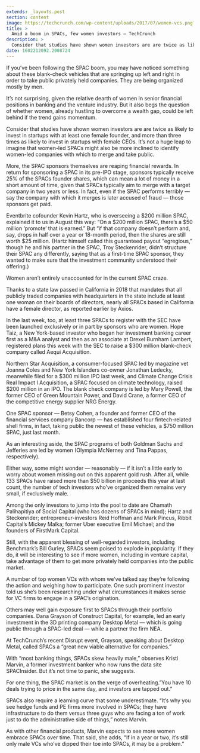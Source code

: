 ```yaml
--- 
extends: _layouts.post 
section: content 
image: https://techcrunch.com/wp-content/uploads/2017/07/women-vcs.png?w=711 
title: > 
  Amid a boom in SPACs, few women investors – TechCrunch 
description: > 
  Consider that studies have shown women investors are are twice as likely to invest in startups with at least one female founder, and more than three times as likely to invest in startups with female CEOs.More, the SPAC sponsors themselves are reaping financial rewards.In the last week, too, at least three SPACs to register with the SEC have been launched exclusively or in part by sponsors who are women.Still, with the apparent blessing of well-regarded investors, including Benchmark’s Bill Gurley, SPACs seem poised to explode in popularity.As with other financial products, Marvin expects to see more women embrace SPACs over time. 
date: 1602212092.2008724 
--- 
```

If you’ve been following the SPAC boom, you may have noticed something about these blank-check vehicles that are springing up left and right in order to take public privately held companies. They are being organized mostly by men.

It’s not surprising, given the relative dearth of women in senior financial positions in banking and the venture industry. But it also begs the question of whether women, already hustling to overcome a wealth gap, could be left behind if the trend gains momentum.

Consider that studies have shown women investors are are twice as likely to invest in startups with at least one female founder, and more than three times as likely to invest in startups with female CEOs. It’s not a huge leap to imagine that women-led SPACs might also be more inclined to identify women-led companies with which to merge and take public.

More, the SPAC sponsors themselves are reaping financial rewards. In return for sponsoring a SPAC in its pre-IPO stage, sponsors typically receive 25% of the SPACs founder shares, which can mean a lot of money in a short amount of time, given that SPACs typically aim to merge with a target company in two years or less. In fact, even if the SPAC performs terribly — say the company with which it merges is later accused of fraud — those sponsors get paid.

Eventbrite cofounder Kevin Hartz, who is overseeing a $200 million SPAC, explained it to us in August this way: “On a $200 million SPAC, there’s a $50 million ‘promote’ that is earned.” But “if that company doesn’t perform and, say, drops in half over a year or 18-month period, then the shares are still worth $25 million. (Hartz himself called this guaranteed payout “egregious,” though he and his partner in the SPAC, Troy Steckenrider, didn’t structure their SPAC any differently, saying that as a first-time SPAC sponsor, they wanted to make sure that the investment community understood their offering.)

Women aren’t entirely unaccounted for in the current SPAC craze.

Thanks to a state law passed in California in 2018 that mandates that all publicly traded companies with headquarters in the state include at least one woman on their boards of directors, nearly all SPACs based in California have a female director, as reported earlier by Axios.

In the last week, too, at least three SPACs to register with the SEC have been launched exclusively or in part by sponsors who are women. Hope Taiz, a New York-based investor who began her investment banking career first as a M&A analyst and then as an associate at Drexel Burnham Lambert, registered plans this week with the SEC to raise a $300 million blank-check company called Aequi Acquisition.

Northern Star Acquisition, a consumer-focused SPAC led by magazine vet Joanna Coles and New York Islanders co-owner Jonathan Ledecky, meanwhile filed for a $300 million IPO last week, and Climate Change Crisis Real Impact I Acquisition, a SPAC focused on climate technology, raised $200 million in an IPO. The blank check company is led by Mary Powell, the former CEO of Green Mountain Power, and David Crane, a former CEO of the competitive energy supplier NRG Energy.

One SPAC sponsor — Betsy Cohen, a founder and former CEO of the financial services company Bancorp — has established four fintech-related shell firms, in fact, taking public the newest of these vehicles, a $750 million SPAC, just last month.

As an interesting aside, the SPAC programs of both Goldman Sachs and Jefferies are led by women (Olympia McNerney and Tina Pappas, respectively).

Either way, some might wonder — reasonably — if it isn’t a little early to worry about women missing out on this apparent gold rush. After all, while 133 SPACs have raised more than $50 billion in proceeds this year at last count, the number of tech investors who’ve organized them remains very small, if exclusively male.

Among the only investors to jump into the pool to date are Chamath Palihapitiya of Social Capital (who has dozens of SPACs in mind); Hartz and Steckenrider; entrepreneur-investors Reid Hoffman and Mark Pincus, Ribbit Capital’s Mickey Malka; former Uber executive Emil Michael; and the founders of FirstMark Capital.

Still, with the apparent blessing of well-regarded investors, including Benchmark’s Bill Gurley, SPACs seem poised to explode in popularity. If they do, it will be interesting to see if more women, including in venture capital, take advantage of them to get more privately held companies into the public market.

A number of top women VCs with whom we’ve talked say they’re following the action and weighing how to participate. One such prominent investor told us she’s been researching under what circumstances it makes sense for VC firms to engage in a SPAC’s origination.

Others may well gain exposure first to SPACs through their portfolio companies. Dana Grayson of Construct Capital, for example, led an early investment in the 3D printing company Desktop Metal — which is going public through a SPAC-led deal — while a partner the firm NEA.

At TechCrunch’s recent Disrupt event, Grayson, speaking about Desktop Metal, called SPACs a “great new viable alternative for companies.”

With “most banking things, SPACs skew heavily male,” observes Kristi Marvin, a former investment banker who now runs the data site SPACInsider. But it’s not time to panic, she suggests.

For one thing, the SPAC market is on the verge of overheating.”You have 10 deals trying to price in the same day, and investors are tapped out.”

SPACs also require a learning curve that some underestimate. “It’s why you see hedge funds and PE firms more involved in SPACs; they have infrastructure to do them versus three guys who are facing a ton of work just to do the administrative side of things,” notes Marvin.

As with other financial products, Marvin expects to see more women embrace SPACs over time. That said, she adds, “If in a year or two, it’s still only male VCs who’ve dipped their toe into SPACs, it may be a problem.”